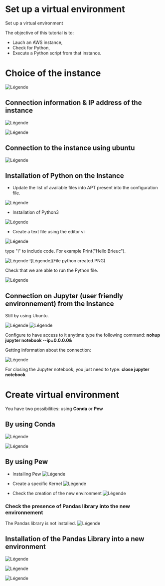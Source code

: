 # Set up a virtual environment
 Set up a virtual environment

The objective of this tutorial is to:
* Lauch an AWS instance,
* Check for Python,
* Execute a Python script from that instance.


 # Choice of the instance

![Légende](AMI_choice.PNG)

## Connection information & IP address of the instance

![Légende](Info_instance.PNG)

![Légende](Publi_IP_instancPNG.PNG)

## Connection to the instance using ubuntu

![Légende](Connection_instance_ubuntu.PNG)

## Installation of Python on the Instance

* Update the list of available files into APT present into the configuration file.

![Légende](Update.PNG)

* Installation of Python3

![Légende](Installation_python3.PNG)

* Create a text file using the editor vi

![Légende](Vi_editor.PNG)

type "i" to include code. For example Print("Hello Brieuc").

![Légende](Fichier_python_print.PNG)
![Légende](File python created.PNG)

Check that we are able to run the Python file.

![Légende](Hello.PNG)

## Connection on Jupyter (user friendly environnement) from the Instance

Still by using Ubuntu.

![Légende](Install_Jupiter.PNG)
![Légende](Jupiter.PNG)

Configure to have access to it anytime type the following command:
**nohup jupyter notebook --ip=0.0.0.0&**

Getting information about the connection:

![Légende](Info_nohup.PNG)

For closing the Jupyter notebook, you just need to type: **close jupyter notebook**

# Create virtual environment

You have two possibilities: using **Conda** or **Pew**

## By using Conda

![Légende](Conda.PNG)

![Légende](Env_conda_create.PNG)

## By using Pew

* Installing Pew
![Légende](Install_pew.PNG)

* Create a specific Kernel
![Légende](Install_Kernel_conda.PNG)

* Check the creation of the new environment
![Légende](Env_BrieucEnv.PNG)

### Check the presence of Pandas library into the new environnement

The Pandas library is not installed.
![Légende](Pew_Env_without_Pandas.PNG)

## Installation of the Pandas Library into a new environment

![Légende](Install_pandas.PNG)

![Légende](Ipykernel_pandas.PNG)

![Légende](Creation_with_pandas.PNG)
